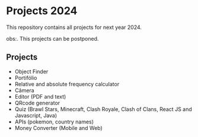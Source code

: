 # Projects 2024

<p>This repository contains all projects for next year 2024.</p>
<p>obs:. This projects can be postponed.</p>


## Projects
- Object Finder
- Portifólio
- Relative and absolute frequency calculator
- Câmera
- Editor (PDF and text)
- QRcode generator
- Quiz (Brawl Stars, Minecraft, Clash Royale, Clash of Clans, React JS and Javascript, Java)
- APIs (pokemon, country names)
- Money Converter (Mobile and Web)
